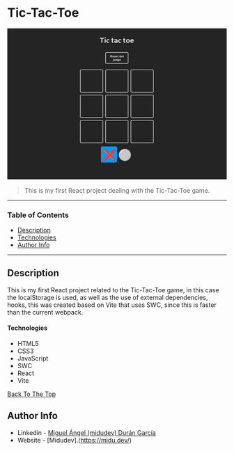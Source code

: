 # Tic-Tac-Toe


![Project Image](https://raw.githubusercontent.com/riveraaj/Tic-Tac-Toe/main/src/assets/Screenshot%20from%202023-05-25%2011-59-31.png)

> This is my first React project dealing with the Tic-Tac-Toe game.

---

### Table of Contents

- [Description](#description)
- [Technologies](#technologies)
- [Author Info](#author-info)

---

## Description

This is my first React project related to the Tic-Tac-Toe game, in this case the localStorage is used, as well as the use of external dependencies, hooks, this was created based on Vite that uses SWC, since this is faster than the current webpack.

#### Technologies

- HTML5
- CSS3
- JavaScript
- SWC
- React
- Vite

[Back To The Top](#Tic-Tac-Toe)

## Author Info

- Linkedin - [Miguel Ángel (midudev) Durán García](https://www.linkedin.com/in/midudev/?originalSubdomain)
- Website - [Midudev].(https://midu.dev/)
